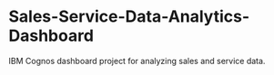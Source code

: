 # Sales-Service-Data-Analytics-Dashboard
IBM Cognos dashboard project for analyzing sales and service data.
